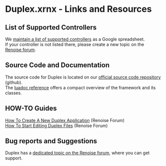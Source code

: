 # Duplex.xrnx - Links and Resources

## List of Supported Controllers

We [maintain a list of supported controllers](https://docs.google.com/spreadsheet/ccc?key=0AkXQ8SxsnmZKdHZwTVVkUnh0WUxfOEtYblhMbWp6R3c&hl=en#gid=0) as a Google spreadsheet.  
If your controller is not listed there, please create a new topic on the [Renoise forum](http://forum.renoise.com/).

## Source Code and Documentation
The source code for Duplex is located on our [official source code repository](https://github.com/renoise/xrnx/tree/master/Tools/com.renoise.Duplex.xrnx) (github).  
The [luadoc reference](https://renoise.github.io/luadocs/duplex/index.html) offers a compact overview of the framework and its classes. 

## HOW-TO Guides
[How To Create A New Duplex Application](...) (Renoise Forum)  
[How To Start Editing Duplex Files](...) (Renoise Forum) 

## Bug reports and Suggestions

Duplex has a [dedicated topic on the Renoise forum](http://forum.renoise.com/index.php?/topic/27886-duplex-beta-versions/), where you can get support. 

